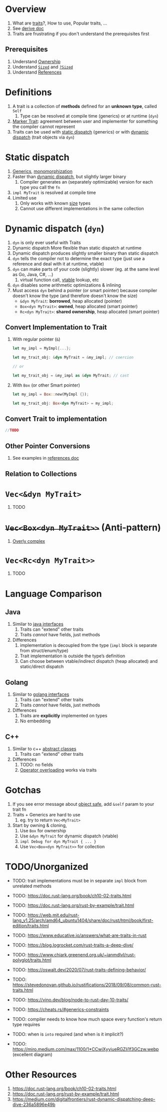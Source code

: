 # Overview
1. What are [traits](https://doc.rust-lang.org/book/ch10-02-traits.html)?, How to use, Popular traits, ... 
1. See [derive doc](./traits.derive.md)
1. Traits are frustrating if you don't understand the prerequisites first


## Prerequisites
1. Understand [Ownership](./ownership.md)
1. Understand [`Sized`](https://doc.rust-lang.org/std/marker/trait.Sized.html) and [`?Sized`](https://doc.rust-lang.org/std/marker/trait.Sized.html)
1. Understand [References]((./references_pointers.md)) 
    

# Definitions
1. A trait is a collection of **methods** defined for an **unknown type**, called `Self`
    1. Type can be resolved at compile time (generics) or at runtime (`dyn`)
1. [Marker Trait](https://doc.rust-lang.org/std/marker/index.html): agreement between user and implementer for something the compiler cannot represent
1. Traits can be used with [static dispatch](https://www.cs.brandeis.edu/~cs146a/rust/doc-02-21-2015/book/static-and-dynamic-dispatch.html#static-dispatch) (generics) or with [dynamic dispatch](https://www.cs.brandeis.edu/~cs146a/rust/doc-02-21-2015/book/static-and-dynamic-dispatch.html#dynamic-dispatch) (trait objects via `dyn`)


# Static dispatch
1. [Generics](https://doc.rust-lang.org/book/ch10-01-syntax.html), [monomorphization](https://rustwasm.github.io/twiggy/concepts/generic-functions-and-monomorphization.html)
1. Faster than [dynamic dispatch](https://www.cs.brandeis.edu/~cs146a/rust/doc-02-21-2015/book/static-and-dynamic-dispatch.html), but slightly larger binary
    1. Compiler generates an (separately optimizable) version for each type you call the `fn`
1. `impl MyTrait` is resolved at compile time
1. Limited use
    1. Only works with known [size](https://doc.rust-lang.org/std/marker/trait.Sized.html) types
    1. Cannot use different implementations in the same collection


# Dynamic dispatch (`dyn`)
1. `dyn` is only ever useful with Traits
1. Dynamic dispatch More flexible than static dispatch at runtime
1. Dynamic dispatch produces slightly smaller binary than static dispatch
1. `dyn` tells the compiler not to determine the exact type (just use a reference and deal with it at runtime, vtable)
1. `dyn` can make parts of your code (slightly) slower (eg. at the same level as Go, Java, C#, ...)
    1. virtual function call, [vtable](https://en.wikipedia.org/wiki/Virtual_method_table) lookup, etc
1. `dyn` disables some arithmetic optimizations & inlining
1. Must access `dyn` behind a pointer (or smart pointer) because compiler doesn't know the type (and therefore doesn't know the size)
    - `&dyn MyTrait`: **borrowed**, heap allocated (pointer)
    - `Box<dyn MyTrait>`: **owned**, heap allocated (smart pointer)
    - `Rc<dyn MyTrait>`: **shared ownership**, heap allocated (smart pointer)

## Convert Implementation to Trait
1. With regular pointer (`&`)
    ```rust
    let my_impl = MyImpl{...};
    
    let my_trait_obj: &dyn MyTrait = &my_impl; // coercion
    
    // or
    
    let my_trait_obj = &my_impl as &dyn MyTrait; // cast
    ```
1. With `Box` (or other Smart pointer)
    ```rust
    let my_impl = Box::new(MyImpl {});
    
    let my_trait_obj: Box<dyn MyTrait> = my_impl;
    ```

## Convert Trait to implementation
```rust
//TODO
```


## Other Pointer Conversions
1. See examples in [references doc](./references_pointers.md)


## Relation to Collections
# `Vec<&dyn MyTrait>`
1. TODO

# ~~`Vec<Box<dyn MyTrait>>`~~ (Anti-pattern)
1. [Overly complex](https://rust-lang.github.io/rust-clippy/master/#vec_box)

# `Vec<Rc<dyn MyTrait>>`
1. TODO


# Language Comparison

## Java
1. Similar to [java interfaces](https://docs.oracle.com/javase/tutorial/java/concepts/interface.html)
    1. Traits can "extend" other traits
    1. Traits *cannot* have fields, just methods
1. Differences
    1. implementation is decoupled from the type (`impl` block is separate from struct/enum/type)
    1. Trait implementation is outside the type’s definition
    1. Can choose between vtable/indirect dispatch (heap allocated) and static/direct dispatch


## Golang
1. Similar to [golang interfaces](https://go.dev/ref/spec#Interface_types)
    1. Traits can "extend" other traits
    1. Traits *cannot* have fields, just methods
1. Differences
    1. Traits are **explicitly** implemented on types
    1. No embedding


## C++
1. Similar to c++ [abstract classes](TODO)
    1. Traits can "extend" other traits
1. Differences
    1. TODO: no fields
    1. [Operator overloading](https://doc.rust-lang.org/rust-by-example/trait/ops.html) works via traits


# Gotchas
1. If you see error message about [object safe](https://doc.rust-lang.org/reference/items/traits.html#object-safety), add `&self` param to your trait fn
1. Traits + Generics are hard to use
    1. eg. try to return `Vec<MyTrait>`
1. Start by owning & cloning,
    1. Use `Box` for ownership     
    1. Use `&dyn MyTrait` for dynamic dispatch (vtable)
    1. `impl Debug for dyn MyTrait { ... }` 
    1. Use `Vec<Box<dyn MyTrait>>` for collection
         


# TODO/Unorganized
- TODO: trait implementations must be in separate `impl` block from unrelated methods
- TODO: https://doc.rust-lang.org/book/ch10-02-traits.html
- TODO: https://doc.rust-lang.org/rust-by-example/trait.html
- TODO: https://web.mit.edu/rust-lang_v1.25/arch/amd64_ubuntu1404/share/doc/rust/html/book/first-edition/traits.html
- TODO: https://www.educative.io/answers/what-are-traits-in-rust
- TODO: https://blog.logrocket.com/rust-traits-a-deep-dive/
- TODO: https://www.chiark.greenend.org.uk/~ianmdlvl/rust-polyglot/traits.html
- TODO: https://oswalt.dev/2020/07/rust-traits-defining-behavior/
- TODO: https://stevedonovan.github.io/rustifications/2018/09/08/common-rust-traits.html
- TODO: https://vino.dev/blog/node-to-rust-day-10-traits/
- TODO: https://cheats.rs/#generics-constraints
- TODO: compiler needs to know how much space every function's return type requires
- TODO: when is `into` required (and when is it implicit?)

- TODO: https://miro.medium.com/max/1100/1*CCwiXyyiueRGZli1f3GCzw.webp (excellent diagram)

# Other Resources
1. https://doc.rust-lang.org/book/ch10-02-traits.html
1. https://doc.rust-lang.org/rust-by-example/trait.html
1. https://medium.com/digitalfrontiers/rust-dynamic-dispatching-deep-dive-236a5896e49b
